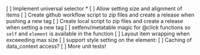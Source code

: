[ ] Implement universal selector *
[ ] Allow setting size and alignment of items
[ ] Create github workflow script to zip files and create a release when pushing a new tag
[ ] Create local script to zip files and create a release when setting a new tag
[ ] setfenv/metatable magic for @click functions so `self` and `element` is available in the function
[ ] Layout item wrapping when exceeeding max size
[ ] support style setting on the element: <Element style="border: false">
[ ] Caching of data_context access?
[ ] More unit tests!
